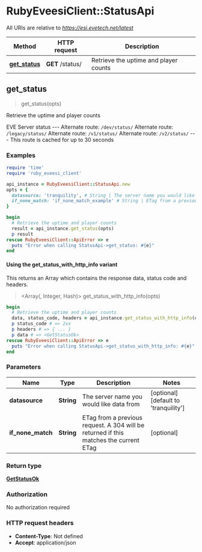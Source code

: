 # RubyEveesiClient::StatusApi

All URIs are relative to *https://esi.evetech.net/latest*

| Method | HTTP request | Description |
| ------ | ------------ | ----------- |
| [**get_status**](StatusApi.md#get_status) | **GET** /status/ | Retrieve the uptime and player counts |


## get_status

> <GetStatusOk> get_status(opts)

Retrieve the uptime and player counts

EVE Server status  --- Alternate route: `/dev/status/`  Alternate route: `/legacy/status/`  Alternate route: `/v1/status/`  Alternate route: `/v2/status/`  --- This route is cached for up to 30 seconds

### Examples

```ruby
require 'time'
require 'ruby_eveesi_client'

api_instance = RubyEveesiClient::StatusApi.new
opts = {
  datasource: 'tranquility', # String | The server name you would like data from
  if_none_match: 'if_none_match_example' # String | ETag from a previous request. A 304 will be returned if this matches the current ETag
}

begin
  # Retrieve the uptime and player counts
  result = api_instance.get_status(opts)
  p result
rescue RubyEveesiClient::ApiError => e
  puts "Error when calling StatusApi->get_status: #{e}"
end
```

#### Using the get_status_with_http_info variant

This returns an Array which contains the response data, status code and headers.

> <Array(<GetStatusOk>, Integer, Hash)> get_status_with_http_info(opts)

```ruby
begin
  # Retrieve the uptime and player counts
  data, status_code, headers = api_instance.get_status_with_http_info(opts)
  p status_code # => 2xx
  p headers # => { ... }
  p data # => <GetStatusOk>
rescue RubyEveesiClient::ApiError => e
  puts "Error when calling StatusApi->get_status_with_http_info: #{e}"
end
```

### Parameters

| Name | Type | Description | Notes |
| ---- | ---- | ----------- | ----- |
| **datasource** | **String** | The server name you would like data from | [optional][default to &#39;tranquility&#39;] |
| **if_none_match** | **String** | ETag from a previous request. A 304 will be returned if this matches the current ETag | [optional] |

### Return type

[**GetStatusOk**](GetStatusOk.md)

### Authorization

No authorization required

### HTTP request headers

- **Content-Type**: Not defined
- **Accept**: application/json

